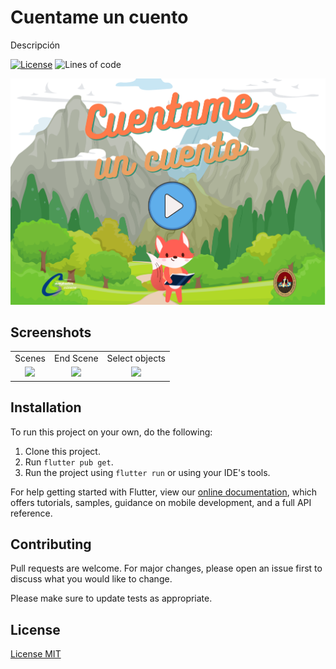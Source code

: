 # Cuentame un cuento 

Descripción

[![License](http://img.shields.io/:license-mit-blue.svg)](http://doge.mit-license.org)
![Lines of code](https://img.shields.io/tokei/lines/github/heymadscientist/Cuentame-un-cuento)

<div align="center">
<img src="assets/init/main.png" width="600" alt="accessibility text">
</div>



## Screenshots

|     |     |    |
| :-: | :-: |:-: |
|  Scenes | End Scene | Select objects |
| <img src="assets/readme/scenes.gif" width="300" > | <img src="assets/readme/question.gif" width="300" >| <img src="assets/readme/ways.gif" width="300" >  |



## Installation

To run this project on your own, do the following: 
1. Clone this project.
2. Run `flutter pub get`.
3. Run the project using `flutter run` or using your IDE's tools.

For help getting started with Flutter, view our
[online documentation](https://flutter.dev/docs), which offers tutorials,
samples, guidance on mobile development, and a full API reference.

## Contributing
Pull requests are welcome. For major changes, please open an issue first to discuss what you would like to change.

Please make sure to update tests as appropriate.

## License
[License MIT](https://choosealicense.com/licenses/mit/)
